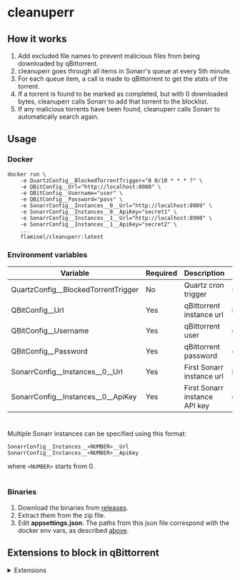# cleanuperr

## How it works

1. Add excluded file names to prevent malicious files from being downloaded by qBittorrent.
2. cleanuperr goes through all items in Sonarr's queue at every 5th minute.
3. For each queue item, a call is made to qBittorrent to get the stats of the torrent.
4. If a torrent is found to be marked as completed, but with 0 downloaded bytes, cleanuperr calls Sonarr to add that torrent to the blocklist.
5. If any malicious torrents have been found, cleanuperr calls Sonarr to automatically search again.

## Usage

### Docker
```
docker run \
    -e QuartzConfig__BlockedTorrentTrigger="0 0/10 * * * ?" \
    -e QBitConfig__Url="http://localhost:8080" \
    -e QBitConfig__Username="user" \
    -e QBitConfig__Password="pass" \
    -e SonarrConfig__Instances__0__Url="http://localhost:8989" \
    -e SonarrConfig__Instances__0__ApiKey="secret1" \
    -e SonarrConfig__Instances__1__Url="http://localhost:8990" \
    -e SonarrConfig__Instances__1__ApiKey="secret2" \
    ...
    flaminel/cleanuperr:latest
```

### Environment variables

| Variable | Required | Description | Default value |
|---|---|---|---|
| QuartzConfig__BlockedTorrentTrigger | No | Quartz cron trigger | 0 0/5 * * * ? |
| QBitConfig__Url | Yes | qBittorrent instance url | http://localhost:8080 |
| QBitConfig__Username | Yes | qBittorrent user | empty |
| QBitConfig__Password | Yes | qBittorrent password | empty |
| SonarrConfig__Instances__0__Url | Yes | First Sonarr instance url | http://localhost:8989 |
| SonarrConfig__Instances__0__ApiKey | Yes | First Sonarr instance API key | empty |

#

Multiple Sonarr instances can be specified using this format:

```
SonarrConfig__Instances__<NUMBER>__Url
SonarrConfig__Instances__<NUMBER>__ApiKey
```

where `<NUMBER>` starts from 0.

#

### Binaries
1. Download the binaries from [releases](https://github.com/flmorg/cleanuperr/releases).
2. Extract them from the zip file.
3. Edit **appsettings.json**. The paths from this json file correspond with the docker env vars, as described [above](/README.md#environment-variables).
## Extensions to block in qBittorrent
<details> 
    <summary>Extensions</summary>
    <pre><code>*(sample).*
*.0xe
*.73k
*.73p
*.7z
*.89k
*.89z
*.8ck
*.a7r
*.ac
*.acc
*.ace
*.acr
*.actc
*.action
*.actm
*.ade
*.adp
*.afmacro
*.afmacros
*.ahk
*.ai
*.aif
*.air
*.alz
*.api
*.apk
*.app
*.appimage
*.applescript
*.application
*.appx
*.arc
*.arj
*.arscript
*.asb
*.asp
*.aspx
*.aspx-exe
*.atmx
*.azw2
*.ba_
*.bak
*.bas
*.bash
*.bat
*.bdjo
*.bdmv
*.beam
*.bin
*.bmp
*.bms
*.bns
*.bsa
*.btm
*.bz2
*.c
*.cab
*.caction
*.cci
*.cda
*.cdb
*.cel
*.celx
*.cfs
*.cgi
*.cheat
*.chm
*.ckpt
*.cla
*.class
*.clpi
*.cmd
*.cof
*.coffee
*.com
*.command
*.conf
*.config
*.cpl
*.crt
*.cs
*.csh
*.csharp
*.csproj
*.css
*.csv
*.cue
*.cur
*.cyw
*.daemon
*.dat
*.data-00000-of-00001
*.db
*.deamon
*.deb
*.dek
*.diz
*.dld
*.dll
*.dmc
*.dmg
*.doc
*.docb
*.docm
*.docx
*.dot
*.dotb
*.dotm
*.drv
*.ds
*.dw
*.dword
*.dxl
*.e_e
*.ear
*.ebacmd
*.ebm
*.ebs
*.ebs2
*.ecf
*.eham
*.elf
*.elf-so
*.email
*.emu
*.epk
*.es
*.esh
*.etc
*.ex4
*.ex5
*.ex_
*.exe
*.exe-only
*.exe-service
*.exe-small
*.exe1
*.exopc
*.exz
*.ezs
*.ezt
*.fas
*.fba
*.fky
*.flac
*.flatpak
*.flv
*.fpi
*.frs
*.fxp
*.gadget
*.gat
*.gif
*.gifv
*.gm9
*.gpe
*.gpu
*.gs
*.gz
*.h5
*.ham
*.hex
*.hlp
*.hms
*.hpf
*.hta
*.hta-psh
*.htaccess
*.htm
*.html
*.icd
*.icns
*.ico
*.idx
*.iim
*.img
*.index
*.inf
*.ini
*.ink
*.ins
*.ipa
*.ipf
*.ipk
*.ipsw
*.iqylink
*.iso
*.isp
*.isu
*.ita
*.izh
*.izma ace
*.jar
*.java
*.jpeg
*.jpg
*.js
*.js_be
*.js_le
*.jse
*.jsf
*.json
*.jsp
*.jsx
*.kix
*.ksh
*.kx
*.lck
*.ldb
*.lib
*.link
*.lnk
*.lo
*.lock
*.log
*.loop-vbs
*.ls
*.m3u
*.m4a
*.mac
*.macho
*.mamc
*.manifest
*.mcr
*.md
*.mda
*.mdb
*.mde
*.mdf
*.mdn
*.mdt
*.mel
*.mem
*.meta
*.mgm
*.mhm
*.mht
*.mhtml
*.mid
*.mio
*.mlappinstall
*.mlx
*.mm
*.mobileconfig
*.model
*.moo
*.mp3
*.mpa
*.mpk
*.mpls
*.mrc
*.mrp
*.ms
*.msc
*.msh
*.msh1
*.msh1xml
*.msh2
*.msh2xml
*.mshxml
*.msi
*.msi-nouac
*.msix
*.msl
*.msp
*.mst
*.msu
*.mxe
*.n
*.ncl
*.net
*.nexe
*.nfo
*.nrg
*.num
*.nzb.bz2
*.nzb.gz
*.nzbs
*.ocx
*.odt
*.ore
*.ost
*.osx
*.osx-app
*.otm
*.out
*.ova
*.p
*.paf
*.pak
*.pb
*.pcd
*.pdb
*.pdf
*.pea
*.perl
*.pex
*.phar
*.php
*.php5
*.pif
*.pkg
*.pl
*.plsc
*.plx
*.png
*.pol
*.pot
*.potm
*.powershell
*.ppam
*.ppkg
*.pps
*.ppsm
*.ppt
*.pptm
*.pptx
*.prc
*.prg
*.ps
*.ps1
*.ps1xml
*.ps2
*.ps2xml
*.psc1
*.psc2
*.psd
*.psd1
*.psh
*.psh-cmd
*.psh-net
*.psh-reflection
*.psm1
*.pst
*.pt
*.pvd
*.pwc
*.pxo
*.py
*.pyc
*.pyd
*.pyo
*.python
*.pyz
*.qit
*.qpx
*.ram
*.rar
*.raw
*.rb
*.rbf
*.rbx
*.readme
*.reg
*.resources
*.resx
*.rfs
*.rfu
*.rgs
*.rm
*.rox
*.rpg
*.rpj
*.rpm
*.ruby
*.run
*.rxe
*.s2a
*.sample
*.sapk
*.savedmodel
*.sbs
*.sca
*.scar
*.scb
*.scf
*.scpt
*.scptd
*.scr
*.script
*.sct
*.seed
*.server
*.service
*.sfv
*.sh
*.shb
*.shell
*.shortcut
*.shs
*.shtml
*.sit
*.sitx
*.sk
*.sldm
*.sln
*.smm
*.snap
*.snd
*.spr
*.sql
*.sqx
*.srec
*.srt
*.ssm
*.sts
*.sub
*.svg
*.swf
*.sys
*.tar
*.tar.gz
*.tbl
*.tbz
*.tcp
*.text
*.tf
*.tgz
*.thm
*.thmx
*.thumb
*.tiapp
*.tif
*.tiff
*.tipa
*.tmp
*.tms
*.toast
*.torrent
*.tpk
*.txt
*.u3p
*.udf
*.upk
*.upx
*.url
*.uvm
*.uw8
*.vb
*.vba
*.vba-exe
*.vba-psh
*.vbapplication
*.vbe
*.vbs
*.vbscript
*.vbscript 
*.vcd
*.vdo
*.vexe
*.vhd
*.vhdx
*.vlx
*.vm
*.vmdk
*.vob
*.vocab
*.vpm
*.vxp
*.war
*.wav
*.wbk
*.wcm
*.webm
*.widget
*.wim
*.wiz
*.wma
*.workflow
*.wpk
*.wpl
*.wpm
*.wps
*.ws
*.wsc
*.wsf
*.wsh
*.x86
*.x86_64
*.xaml
*.xap
*.xbap
*.xbe
*.xex
*.xig
*.xla
*.xlam
*.xll
*.xlm
*.xls
*.xlsb
*.xlsm
*.xlsx
*.xlt
*.xltb
*.xltm
*.xlw
*.xml
*.xqt
*.xrt
*.xys
*.xz
*.ygh
*.z
*.zip
*.zipx
*.zl9
*.zoo
*sample.avchd
*sample.avi
*sample.mkv
*sample.mov
*sample.mp4
*sample.webm
*sample.wmv
Trailer.*
VOSTFR
api
</code></pre>
</details>